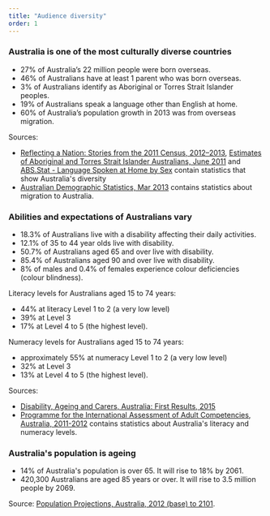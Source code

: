 ```yaml
---
title: "Audience diversity"
order: 1
---
```


### Australia is one of the most culturally diverse countries

- 27% of Australia’s 22 million people were born overseas.
- 46% of Australians have at least 1 parent who was born overseas.
- 3% of Australians identify as Aboriginal or Torres Strait Islander peoples.
- 19% of Australians speak a language other than English at home.
- 60% of Australia’s population growth in 2013 was from overseas migration.

Sources:

- <a href="http://www.abs.gov.au/ausstats/abs@.nsf/Lookup/2071.0main+features902012-2013" rel="external">Reflecting a Nation: Stories from the 2011 Census, 2012–2013</a>, <a href="http://www.abs.gov.au/ausstats/abs@.nsf/mf/3238.0.55.001" rel="external">Estimates of Aboriginal and Torres Strait Islander Australians, June 2011</a> and <a href="http://stat.data.abs.gov.au/Index.aspx?DataSetCode=ABS_CENSUS2011_B13" rel="external">ABS.Stat - Language Spoken at Home by Sex</a> contain statistics that show Australia's diversity
- <a href="http://www.abs.gov.au/ausstats/abs@.nsf/Previousproducts/3101.0Main%20Features3Mar%202013?open" rel="external">Australian Demographic Statistics, Mar 2013</a> contains statistics about migration to Australia.

### Abilities and expectations of Australians vary

- 18.3% of Australians live with a disability affecting their daily activities.
- 12.1% of 35 to 44 year olds live with disability.
- 50.7% of Australians aged 65 and over live with disability.
- 85.4% of Australians aged 90 and over live with disability.
- 8% of males and 0.4% of females experience colour deficiencies (colour blindness).

Literacy levels for Australians aged 15 to 74 years:

- 44% at literacy Level 1 to 2 (a very low level)
- 39% at Level 3
- 17% at Level 4 to 5 (the highest level).

Numeracy levels for Australians aged 15 to 74 years:

- approximately 55% at numeracy Level 1 to 2 (a very low level)
- 32% at Level 3
- 13% at Level 4 to 5 (the highest level).

Sources:

- <a href="http://www.abs.gov.au/ausstats/abs@.nsf/mf/4430.0.10.001" rel="external">Disability, Ageing and Carers, Australia: First Results, 2015</a>
- <a href="http://www.abs.gov.au/ausstats/abs@.nsf/Lookup/4228.0main+features992011-2012" rel="external">Programme for the International Assessment of Adult Competencies, Australia, 2011-2012</a> contains statistics about Australia's literacy and numeracy levels.

### Australia's population is ageing

- 14% of Australia's population is over 65. It will rise to 18% by 2061.
- 420,300 Australians are aged 85 years or over. It will rise to 3.5 million people by 2069.

Source: <a href="http://www.abs.gov.au/ausstats/abs@.nsf/Lookup/3222.0main+features52012%20(base)%20to%202101" rel="external">Population Projections, Australia, 2012 (base) to 2101</a>.
